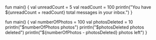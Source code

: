 fun main() {
    val unreadCount = 5
    val readCount = 100
    println("You have ${unreadCount + readCount} total messages in your inbox.")
}


fun main() {
    val numberOfPhotos = 100
    val photosDeleted = 10
    println("$numberOfPhotos photos")
    println("$photosDeleted photos deleted")
    println("${numberOfPhotos - photosDeleted} photos left")
}

